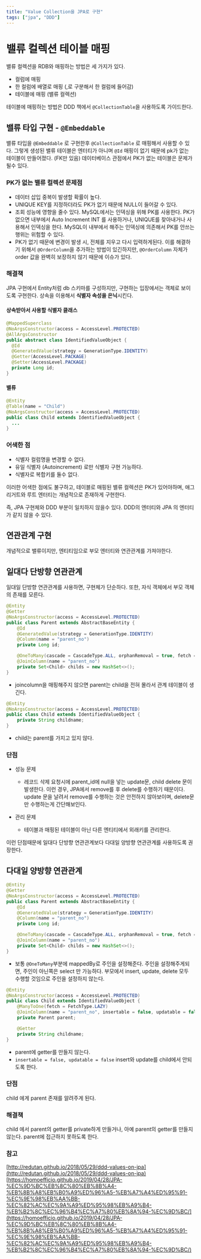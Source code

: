 ```yaml
---
title: "Value Collection을 JPA로 구현"
tags: ["jpa", "DDD"]
---
```


# 밸류 컬렉션 테이블 매핑 
밸류 컬렉션을 RDB와 매핑하는 방법은 세 가지가 있다. 

* 컬럼에 매핑
* 한 컬럼에 배열로 매핑 (,로 구분해서 한 컬럼에 들어감)
* 테이블에 매핑 (밸류 컬렉션)

테이블에 매핑하는 방법은 DDD 책에서 `@CollectionTable`을 사용하도록 가이드한다. 

## 밸류 타입 구현 - `@Embeddable`
밸류 타입을 `@Embeddable` 로 구현한후 `@CollectionTable` 로 매핑해서 사용할 수 있다.
그렇게 생성된 밸류 테이블은 엔터티가 아니며 `@Id` 매핑이 없기 때문에 pk가 없는 테이블이 만들어졌다. (FK만 있음)
데이터베이스 관점에서 PK가 없는 테이블은 문제가 될수 있다. 

### PK가 없는 밸류 컬렉션 문제점
* 데이터 삽입 중복이 발생할 확률이 높다. 
* UNIQUE KEY를 지정하더라도 PK가 없기 때문에 NULL이 들어갈 수 있다. 
* 조회 성능에 영향을 줄수 있다. 
MySQL에서는 인덱싱을 위해 PK를 사용한다. PK가 없으면 내부에서 Auto Increment INT 를 사용하거나, UNIQUE를 찾아내거나 사용해서 인덱싱을 한다. MySQL이 내부에서 해주는 인덱싱에 의존해서 PK를 안쓰는 행위는 위험할 수 있다. 
* PK가 없기 때문에 변경이 발생 시, 전체를 지우고 다시 입력하게된다. 
이를 해결하기 위해서 `@OrderColumn`을 추가하는 방법이 있긴하지만, `@OrderColumn` 자체가 order  값을 완벽히 보장하지 않기 때문에 이슈가 있다. 

### 해결책
JPA 구현에서 Entity처럼 db 스키마를 구성하지만, 구현하는 입장에서는 객체로 보이도록 구현한다. 
상속을 이용해서 **식별자 속성을 은닉**시킨다.

#### 상속받아서 사용할 식별자 클래스
```java 
@MappedSuperclass
@NoArgsConstructor(access = AccessLevel.PROTECTED)  
@AllArgsConstructor
public abstract class IdentifiedValueObject {  
  @Id  
  @GeneratedValue(strategy = GenerationType.IDENTITY)  
  @Getter(AccessLevel.PACKAGE)
  @Setter(AccessLevel.PACKAGE)
  private Long id;  
}
```

#### 밸류 
```java
@Entity  
@Table(name = "Child")  
@NoArgsConstructor(access = AccessLevel.PROTECTED)  
public class Child extends IdentifiedValueObject {
  ...  
}
```

### 어색한 점
* 식별자 컬럼명을 변경할 수 없다. 
* 유일 식별자 (Autoincrement) 로만 식별자 구현 가능하다. 
* 식별자로 복합키를 둘수 없다. 

이러한 어색한 점에도 불구하고, 테이블로 매핑된 밸류 컬렉션은 PK가 있어야하며, 애그리거트와 루트 엔터티는 개념적으로 존재하게 구현한다. 

즉, JPA 구현체와 DDD 부분이 일치하지 않을수 있다. 
DDD의 엔터티와 JPA 의 엔터티가 같지 않을 수 있다.

## 연관관계 구현 
개념적으로 밸류이지만, 엔티티임으로 부모 엔터티와 연관관계를 가져야한다. 

## 일대다 단방향 연관관계
일대일 단방향 연관관계를 사용하면, 구현체가 단순하다. 
또한, 자식 객체에서 부모 객체의 존재를 모른다. 

```java
@Entity  
@Getter 
@NoArgsConstructor(access = AccessLevel.PROTECTED)    
public class Parent extends AbstractBaseEntity {  
	@Id  
	@GeneratedValue(strategy = GenerationType.IDENTITY)  
	@Column(name = "parent_no")  
	private Long id;

	@OneToMany(cascade = CascadeType.ALL, orphanRemoval = true, fetch = FetchType.LAZY)
	@JoinColumn(name = "parent_no")
	private Set<Child> childs = new HashSet<>();
}
```
* joincolumn을 매핑해주지 않으면 parent는 child을 전혀 몰라서 관계 테이블이 생긴다. 

```java
@Entity
@NoArgsConstructor(access = AccessLevel.PROTECTED)   
public class Child extends IdentifiedValueObject {
	private String childname;
}
```
* child는 parent를 가지고 있지 않다.

### 단점

* 성능 문제
	* 레코드 삭제 요청시에 parent_id에 null을 넣는 update문, child delete 문이 발생한다. 
이런 경우, JPA에서 remove를 후  delete를 수행하기 때문이다. 
update 문을 날려서 remove를 수행하는 것은 안전하지 않아보이며, delete문만 수행하는게 간단해보인다.

* 관리 문제
	* 테이블과 매핑된 테이블이 아닌 다른 엔티티에서 외래키를 관리한다.   

이런 단점때문에 일대다 단방향 연관관계보다 다대일 양방향 연관관계를 사용하도록 권장한다.

## 다대일 양방향 연관관계

```java
@Entity  
@Getter 
@NoArgsConstructor(access = AccessLevel.PROTECTED)    
public class Parent extends AbstractBaseEntity {  
	@Id  
	@GeneratedValue(strategy = GenerationType.IDENTITY)  
	@Column(name = "parent_no")  
	private Long id;

	@OneToMany(cascade = CascadeType.ALL, orphanRemoval = true, fetch = FetchType.LAZY)
	@JoinColumn(name = "parent_no")
	private Set<Child> childs = new HashSet<>();
}
```
* 보통 `@OneToMany`부분에 mappedBy로 주인을 설정해준다. 주인을 설정해주게되면, 주인이 아닌쪽은 select 만 가능하다. 부모에서 insert, update, delete 모두 수행할 것임으로 주인을 설정하지 않는다.

```java
@Entity
@NoArgsConstructor(access = AccessLevel.PROTECTED)   
public class Child extends IdentifiedValueObject {
	@ManyToOne(fetch = FetchType.LAZY)
	@JoinColumn(name = "parent_no", insertable = false, updatable = false)
	private Parent parent;

	@Getter
	private String childname;
}
```
* parent에 getter를 만들지 않는다. 
* `insertable = false, updatable = false` insert와 update를 child에서 안되도록 한다.


### 단점 
child 에게 parent 존재를 알려주게 된다.

### 해결책
child 에서 parent의 getter를 private하게 만들거나, 아예 parent의 getter를 만들지 않는다.
parent에 접근하지 못하도록 한다. 


### 참고 
[http://redutan.github.io/2018/05/29/ddd-values-on-jpa](http://redutan.github.io/2018/05/29/ddd-values-on-jpa)
[https://homoefficio.github.io/2019/04/28/JPA-%EC%9D%BC%EB%8C%80%EB%8B%A4-%EB%8B%A8%EB%B0%A9%ED%96%A5-%EB%A7%A4%ED%95%91-%EC%9E%98%EB%AA%BB-%EC%82%AC%EC%9A%A9%ED%95%98%EB%A9%B4-%EB%B2%8C%EC%96%B4%EC%A7%80%EB%8A%94-%EC%9D%BC/](https://homoefficio.github.io/2019/04/28/JPA-%EC%9D%BC%EB%8C%80%EB%8B%A4-%EB%8B%A8%EB%B0%A9%ED%96%A5-%EB%A7%A4%ED%95%91-%EC%9E%98%EB%AA%BB-%EC%82%AC%EC%9A%A9%ED%95%98%EB%A9%B4-%EB%B2%8C%EC%96%B4%EC%A7%80%EB%8A%94-%EC%9D%BC/)

<!--stackedit_data:
eyJoaXN0b3J5IjpbLTIwNDY5OTg3NTJdfQ==
-->
